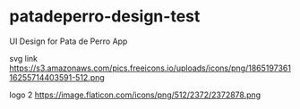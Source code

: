 # patadeperro-design-test
UI Design for Pata de Perro App

svg link
https://s3.amazonaws.com/pics.freeicons.io/uploads/icons/png/186519736116255714403591-512.png

logo 2
https://image.flaticon.com/icons/png/512/2372/2372878.png